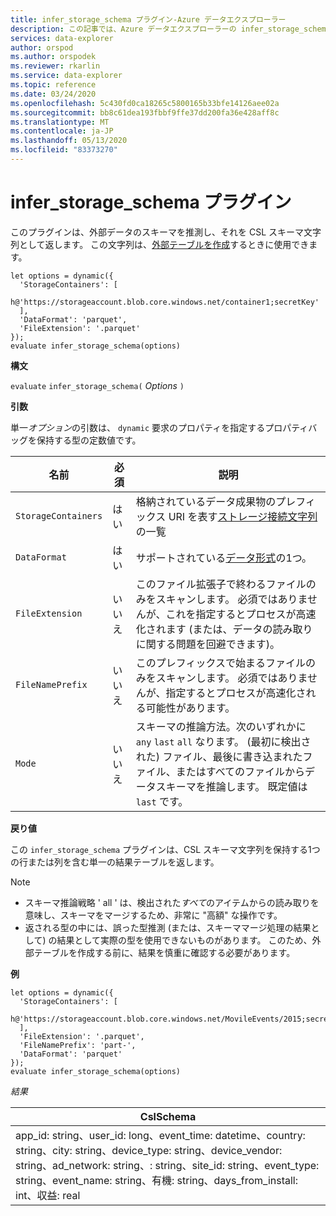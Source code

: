 ```yaml
---
title: infer_storage_schema プラグイン-Azure データエクスプローラー
description: この記事では、Azure データエクスプローラーの infer_storage_schema プラグインについて説明します。
services: data-explorer
author: orspod
ms.author: orspodek
ms.reviewer: rkarlin
ms.service: data-explorer
ms.topic: reference
ms.date: 03/24/2020
ms.openlocfilehash: 5c430fd0ca18265c5800165b33bfe14126aee02a
ms.sourcegitcommit: bb8c61dea193fbbf9ffe37dd200fa36e428aff8c
ms.translationtype: MT
ms.contentlocale: ja-JP
ms.lasthandoff: 05/13/2020
ms.locfileid: "83373270"
---
```

# <a name="infer_storage_schema-plugin"></a>infer_storage_schema プラグイン

このプラグインは、外部データのスキーマを推測し、それを CSL スキーマ文字列として返します。 この文字列は、[外部テーブルを作成](../management/external-tables-azurestorage-azuredatalake.md#create-or-alter-external-table)するときに使用できます。

```kusto
let options = dynamic({
  'StorageContainers': [
    h@'https://storageaccount.blob.core.windows.net/container1;secretKey'
  ],
  'DataFormat': 'parquet',
  'FileExtension': '.parquet'
});
evaluate infer_storage_schema(options)
```

**構文**

`evaluate` `infer_storage_schema(` *Options* `)`

**引数**

単一*オプション*の引数は、 `dynamic` 要求のプロパティを指定するプロパティバッグを保持する型の定数値です。

|名前                    |必須|説明|
|------------------------|--------|-----------|
|`StorageContainers`|はい|格納されているデータ成果物のプレフィックス URI を表す[ストレージ接続文字列](../api/connection-strings/storage.md)の一覧|
|`DataFormat`|はい|サポートされている[データ形式](../../ingestion-supported-formats.md)の1つ。|
|`FileExtension`|いいえ|このファイル拡張子で終わるファイルのみをスキャンします。 必須ではありませんが、これを指定するとプロセスが高速化されます (または、データの読み取りに関する問題を回避できます)。|
|`FileNamePrefix`|いいえ|このプレフィックスで始まるファイルのみをスキャンします。 必須ではありませんが、指定するとプロセスが高速化される可能性があります。|
|`Mode`|いいえ|スキーマの推論方法。次のいずれかに `any` `last` `all` なります。 (最初に検出された) ファイル、最後に書き込まれたファイル、またはすべてのファイルからデータスキーマを推論します。 既定値は `last` です。|

**戻り値**

この `infer_storage_schema` プラグインは、CSL スキーマ文字列を保持する1つの行または列を含む単一の結果テーブルを返します。

> [!NOTE]
> * スキーマ推論戦略 ' all ' は、検出された*すべて*のアイテムからの読み取りを意味し、スキーマをマージするため、非常に "高額" な操作です。
> * 返される型の中には、誤った型推測 (または、スキーママージ処理の結果として) の結果として実際の型を使用できないものがあります。 このため、外部テーブルを作成する前に、結果を慎重に確認する必要があります。

**例**

```kusto
let options = dynamic({
  'StorageContainers': [
    h@'https://storageaccount.blob.core.windows.net/MovileEvents/2015;secretKey'
  ],
  'FileExtension': '.parquet',
  'FileNamePrefix': 'part-',
  'DataFormat': 'parquet'
});
evaluate infer_storage_schema(options)
```

*結果*

|CslSchema|
|---|
|app_id: string、user_id: long、event_time: datetime、country: string、city: string、device_type: string、device_vendor: string、ad_network: string、: string、site_id: string、event_type: string、event_name: string、有機: string、days_from_install: int、収益: real|